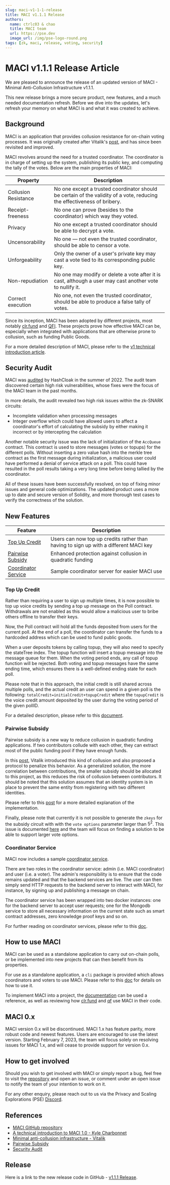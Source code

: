 ```yaml
---
slug: maci-v1-1-1-release
title: MACI v1.1.1 Release
authors:
  name: ctrlc03 & chao
  title: MACI team
  url: https://pse.dev
  image_url: /img/pse-logo-round.png
tags: [zk, maci, release, voting, security]
---
```


# MACI v1.1.1 Release Article

We are pleased to announce the release of an updated version of MACI - Minimal Anti-Collusion Infrastructure v1.1.1.

This new release brings a more secure product, new features, and a much needed documentation refresh. Before we dive into the updates, let's refresh your memory on what MACI is and what it was created to achieve.

## Background

MACI is an application that provides collusion resistance for on-chain voting processes. It was originally created after Vitalik's [post](https://ethresear.ch/t/minimal-anti-collusion-infrastructure/5413), and has since been revisited and improved.

MACI revolves around the need for a trusted coordinator. The coordinator is in charge of setting up the system, publishing its public key, and computing the tally of the votes. Below are the main properties of MACI:

| Property             | Description                                                                                                             |
| -------------------- | ----------------------------------------------------------------------------------------------------------------------- |
| Collusion Resistance | No one except a trusted coordinator should be certain of the validity of a vote, reducing the effectiveness of bribery. |
| Receipt-freeness     | No one can prove (besides to the coordinator) which way they voted.                                                     |
| Privacy              | No one except a trusted coordinator should be able to decrypt a vote.                                                   |
| Uncensorability      | No one — not even the trusted coordinator, should be able to censor a vote.                                             |
| Unforgeability       | Only the owner of a user's private key may cast a vote tied to its corresponding public key.                            |
| Non-repudiation      | No one may modify or delete a vote after it is cast, although a user may cast another vote to nullify it.               |
| Correct execution    | No one, not even the trusted coordinator, should be able to produce a false tally of votes.                             |

Since its inception, MACI has been adopted by different projects, most notably [clr.fund](https://github.com/clrfund) and [QFI](https://github.com/quadratic-funding/qfi/tree/feat/code-freeze). These projects prove how effective MACI can be, especially when integrated with applications that are otherwise prone to collusion, such as funding Public Goods.

For a more detailed description of MACI, please refer to the [v1 technical introduction article](https://medium.com/privacy-scaling-explorations/a-technical-introduction-to-maci-1-0-db95c3a9439a).

## Security Audit

MACI was [audited](/audit_reports/202220930_Hashcloak_audit_report.pdf) by HashCloak in the summer of 2022. The audit team discovered certain high risk vulnerabilities, whose fixes were the focus of the MACI team in the past months.

In more details, the audit revealed two high risk issues within the zk-SNARK circuits:

- Incomplete validation when processing messages
- Integer overflow which could have allowed users to affect a coordinator's effort of calculating the subsidy by either making it incorrect or by intercepting the calculation

Another notable security issue was the lack of initialization of the `AccQueue` contract. This contract is used to store messages (votes or topups) for the different polls. Without inserting a zero value hash into the merkle tree contract as the first message during initialization, a malicious user could have performed a denial of service attack on a poll. This could have resulted in the poll results taking a very long time before being tallied by the coordinator.

All of these issues have been successfully resolved, on top of fixing minor issues and general code optimizations. The updated product uses a more up to date and secure version of Solidity, and more thorough test cases to verify the correctness of the solution.

## New Features

| Feature                                                                                                        | Description                                                                          |
| -------------------------------------------------------------------------------------------------------------- | ------------------------------------------------------------------------------------ |
| [Top Up Credit](https://hackmd.io/@chaosma/rkyPfI7Iq)                                                          | Users can now top up credits rather than having to sign up with a different MACI key |
| [Pairwise Subsidy](https://ethresear.ch/t/pairwise-coordination-subsidies-a-new-quadratic-funding-design/5553) | Enhanced protection against collusion in quadratic funding                           |
| [Coordinator Service](https://github.com/privacy-scaling-explorations/maci/tree/v1.1.1/server)                 | Sample coordinator server for easier MACI use                                        |

### Top Up Credit

Rather than requiring a user to sign up multiple times, it is now possible to top up voice credits by sending a top up message on the Poll contract. Withdrawals are not enabled as this would allow a malicious user to bribe others offline to transfer their keys.

Now, the Poll contract will hold all the funds deposited from users for the current poll. At the end of a poll, the coordinator can transfer the funds to a hardcoded address which can be used to fund public goods.

When a user deposits tokens by calling topup, they will also need to specify the stateTree index. The topup function will insert a topup message into the message queue for them. When the voting period ends, any call of topup function will be rejected. Both voting and topup messages have the same ending time, which ensures there is a well-defined ending state for each poll.

Please note that in this approach, the initial credit is still shared across multiple polls, and the actual credit an user can spend in a given poll is the following: `totalCredit=initialCredit+topupCredit` where the `topupCredit` is the voice credit amount deposited by the user during the voting period of the given pollID.

For a detailed description, please refer to this [document](https://hackmd.io/@chaosma/rkyPfI7Iq).

### Pairwise Subsidy

Pairwise subsidy is a new way to reduce collusion in quadratic funding applications. If two contributors collude with each other, they can extract most of the public funding pool if they have enough funds.

In this [post](https://ethresear.ch/t/pairwise-coordination-subsidies-a-new-quadratic-funding-design/5553), Vitalik introduced this kind of collusion and also proposed a protocol to penalize this behavior. As a generalized solution, the more correlation between contributions, the smaller subsidy should be allocated to this project, as this reduces the risk of collusion between contributors. It should be noted that this solution assumes that an identity system is in place to prevent the same entity from registering with two different identities.

Please refer to this [post](https://hackmd.io/@chaosma/H1_9xmT2K) for a more detailed explanation of the implementation.

Finally, please note that currently it is not possible to generate the `zkeys` for the subsidy circuit with with the `vote options` parameter larger than $5^2$. This issue is documented [here](https://github.com/privacy-scaling-explorations/maci/issues/584) and the team will focus on finding a solution to be able to support larger vote options.

### Coordinator Service

MACI now includes a sample [coordinator service](https://github.com/privacy-scaling-explorations/maci/tree/v1.1.1/server).

There are two roles in the coordinator service: admin (i.e. MACI coordinator) and user (i.e. a voter). The admin's responsibility is to ensure that the code remains updated and that the backend services are live. The user can then simply send HTTP requests to the backend server to interact with MACI, for instance, by signing up and publishing a message on chain.

The coordinator service has been wrapped into two docker instances: one for the backend server to accept user requests; one for the Mongodb service to store all necessary information on the current state such as smart contract addresses, zero knowledge proof keys and so on.

For further reading on coordinator services, please refer to this [doc](https://hackmd.io/@chaosma/SJtsfzKnF).

## How to use MACI

MACI can be used as a standalone application to carry out on-chain polls, or be implemented into new projects that can then benefit from its properties.

For use as a standalone application, a `cli` package is provided which allows coordinators and voters to use MACI. Please refer to this [doc](/docs/cli) for details on how to use it.

To implement MACI into a project, the [documentation](/docs/introduction) can be used a reference, as well as reviewing how [clr.fund](https://github.com/clrfund) and [qf](https://github.com/privacy-scaling-explorations/qf) use MACI in their code.

## MACI 0.x

MACI version 0.x will be discontinued. MACI 1.x has feature parity, more robust code and newest features. Users are encouraged to use the latest version. Starting February 7, 2023, the team will focus solely on resolving issues for MACI 1.x, and will cease to provide support for version 0.x.

## How to get involved

Should you wish to get involved with MACI or simply report a bug, feel free to visit the [repository](https://github.com/privacy-scaling-explorations/maci/tree/v1.1.1) and open an issue, or comment under an open issue to notify the team of your intention to work on it.

For any other enquiry, please reach out to us via the Privacy and Scaling Explorations (PSE) [Discord](https://discord.gg/bTdZfpc69U).

## References

- [MACI GitHub repository](https://github.com/privacy-scaling-explorations/maci/tree/v1.1.1)
- [A technical introduction to MACI 1.0 - Kyle Charbonnet](https://medium.com/privacy-scaling-explorations/a-technical-introduction-to-maci-1-0-db95c3a9439a)
- [Minimal anti-collusion infrastructure - Vitalik](https://ethresear.ch/t/minimal-anti-collusion-infrastructure/5413)
- [Pairwise Subsidy](https://ethresear.ch/t/pairwise-coordination-subsidies-a-new-quadratic-funding-design/5553)
- [Security Audit](https://github.com/privacy-scaling-explorations/maci/blob/v1/audit/202220930_Hashcloak_audit_report.pdf)

## Release

Here is a link to the new release code in GitHub - [v1.1.1 Release](https://github.com/privacy-scaling-explorations/maci/releases/tag/v1.1.1).
